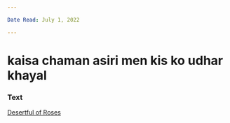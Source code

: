 ```yaml
---

Date Read: July 1, 2022

---
```


# kaisa chaman asiri men kis ko udhar khayal

### Text
[Desertful of Roses](http://www.columbia.edu/itc/mealac/pritchett/00garden/02c/0266/index_0266.html)

